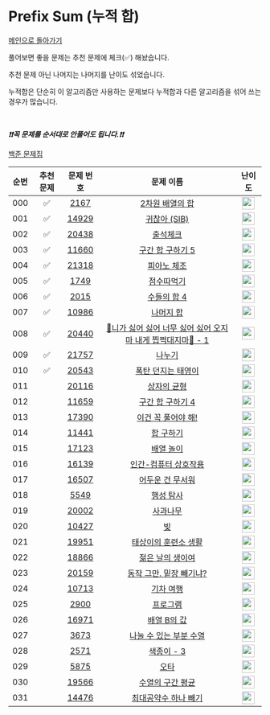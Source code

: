 # Prefix Sum (누적 합)

[메인으로 돌아가기](https://github.com/tony9402/baekjoon)

풀어보면 좋을 문제는 추천 문제에 체크(✅) 해놨습니다.

추천 문제 아닌 나머지는 나머지를 난이도 섞었습니다.

누적합은 단순히 이 알고리즘만 사용하는 문제보다 누적합과 다른 알고리즘을 섞어 쓰는 경우가 많습니다.

<br>

***❗️❗️꼭 문제를 순서대로 안풀어도 됩니다.❗️❗️***

[백준 문제집](https://www.acmicpc.net/workbook/view/7274)

| 순번  | 추천 문제 |                                   문제 번호                                   |                                                    문제 이름                                                    |                                        난이도                                         |
|:---:|:-----:|:-------------------------------------------------------------------------:|:-----------------------------------------------------------------------------------------------------------:|:----------------------------------------------------------------------------------:|
| 000 |   ✅   |  <a href="https://www.acmicpc.net/problem/2167" target="_blank">2167</a>  |                <a href="https://www.acmicpc.net/problem/2167" target="_blank">2차원 배열의 합</a>                 | <img height="25px" width="25px" src="https://static.solved.ac/tier_small/6.svg"/>  |
| 001 |   ✅   | <a href="https://www.acmicpc.net/problem/14929" target="_blank">14929</a> |                <a href="https://www.acmicpc.net/problem/14929" target="_blank">귀찮아 (SIB)</a>                | <img height="25px" width="25px" src="https://static.solved.ac/tier_small/7.svg"/>  |
| 002 |   ✅   | <a href="https://www.acmicpc.net/problem/20438" target="_blank">20438</a> |                  <a href="https://www.acmicpc.net/problem/20438" target="_blank">출석체크</a>                   | <img height="25px" width="25px" src="https://static.solved.ac/tier_small/9.svg"/>  |
| 003 |   ✅   | <a href="https://www.acmicpc.net/problem/11660" target="_blank">11660</a> |               <a href="https://www.acmicpc.net/problem/11660" target="_blank">구간 합 구하기 5</a>                | <img height="25px" width="25px" src="https://static.solved.ac/tier_small/10.svg"/> |
| 004 |   ✅   | <a href="https://www.acmicpc.net/problem/21318" target="_blank">21318</a> |                 <a href="https://www.acmicpc.net/problem/21318" target="_blank">피아노 체조</a>                  | <img height="25px" width="25px" src="https://static.solved.ac/tier_small/10.svg"/> |
| 005 |   ✅   |  <a href="https://www.acmicpc.net/problem/1749" target="_blank">1749</a>  |                  <a href="https://www.acmicpc.net/problem/1749" target="_blank">점수따먹기</a>                   | <img height="25px" width="25px" src="https://static.solved.ac/tier_small/12.svg"/> |
| 006 |   ✅   |  <a href="https://www.acmicpc.net/problem/2015" target="_blank">2015</a>  |                 <a href="https://www.acmicpc.net/problem/2015" target="_blank">수들의 합 4</a>                  | <img height="25px" width="25px" src="https://static.solved.ac/tier_small/12.svg"/> |
| 007 |   ✅   | <a href="https://www.acmicpc.net/problem/10986" target="_blank">10986</a> |                  <a href="https://www.acmicpc.net/problem/10986" target="_blank">나머지 합</a>                  | <img height="25px" width="25px" src="https://static.solved.ac/tier_small/13.svg"/> |
| 008 |   ✅   | <a href="https://www.acmicpc.net/problem/20440" target="_blank">20440</a> | <a href="https://www.acmicpc.net/problem/20440" target="_blank">🎵니가 싫어 싫어 너무 싫어 싫어 오지 마 내게 찝쩍대지마🎵 - 1</a> | <img height="25px" width="25px" src="https://static.solved.ac/tier_small/13.svg"/> |
| 009 |   ✅   | <a href="https://www.acmicpc.net/problem/21757" target="_blank">21757</a> |                   <a href="https://www.acmicpc.net/problem/21757" target="_blank">나누기</a>                   | <img height="25px" width="25px" src="https://static.solved.ac/tier_small/14.svg"/> |
| 010 |   ✅   | <a href="https://www.acmicpc.net/problem/20543" target="_blank">20543</a> |               <a href="https://www.acmicpc.net/problem/20543" target="_blank">폭탄 던지는 태영이</a>                | <img height="25px" width="25px" src="https://static.solved.ac/tier_small/16.svg"/> |
| 011 |       | <a href="https://www.acmicpc.net/problem/20116" target="_blank">20116</a> |                 <a href="https://www.acmicpc.net/problem/20116" target="_blank">상자의 균형</a>                  | <img height="25px" width="25px" src="https://static.solved.ac/tier_small/8.svg"/>  |
| 012 |       | <a href="https://www.acmicpc.net/problem/11659" target="_blank">11659</a> |               <a href="https://www.acmicpc.net/problem/11659" target="_blank">구간 합 구하기 4</a>                | <img height="25px" width="25px" src="https://static.solved.ac/tier_small/8.svg"/>  |
| 013 |       | <a href="https://www.acmicpc.net/problem/17390" target="_blank">17390</a> |               <a href="https://www.acmicpc.net/problem/17390" target="_blank">이건 꼭 풀어야 해!</a>               | <img height="25px" width="25px" src="https://static.solved.ac/tier_small/8.svg"/>  |
| 014 |       | <a href="https://www.acmicpc.net/problem/11441" target="_blank">11441</a> |                  <a href="https://www.acmicpc.net/problem/11441" target="_blank">합 구하기</a>                  | <img height="25px" width="25px" src="https://static.solved.ac/tier_small/8.svg"/>  |
| 015 |       | <a href="https://www.acmicpc.net/problem/17123" target="_blank">17123</a> |                  <a href="https://www.acmicpc.net/problem/17123" target="_blank">배열 놀이</a>                  | <img height="25px" width="25px" src="https://static.solved.ac/tier_small/9.svg"/>  |
| 016 |       | <a href="https://www.acmicpc.net/problem/16139" target="_blank">16139</a> |               <a href="https://www.acmicpc.net/problem/16139" target="_blank">인간-컴퓨터 상호작용</a>               | <img height="25px" width="25px" src="https://static.solved.ac/tier_small/10.svg"/> |
| 017 |       | <a href="https://www.acmicpc.net/problem/16507" target="_blank">16507</a> |                <a href="https://www.acmicpc.net/problem/16507" target="_blank">어두운 건 무서워</a>                | <img height="25px" width="25px" src="https://static.solved.ac/tier_small/10.svg"/> |
| 018 |       |  <a href="https://www.acmicpc.net/problem/5549" target="_blank">5549</a>  |                  <a href="https://www.acmicpc.net/problem/5549" target="_blank">행성 탐사</a>                   | <img height="25px" width="25px" src="https://static.solved.ac/tier_small/11.svg"/> |
| 019 |       | <a href="https://www.acmicpc.net/problem/20002" target="_blank">20002</a> |                  <a href="https://www.acmicpc.net/problem/20002" target="_blank">사과나무</a>                   | <img height="25px" width="25px" src="https://static.solved.ac/tier_small/11.svg"/> |
| 020 |       | <a href="https://www.acmicpc.net/problem/10427" target="_blank">10427</a> |                    <a href="https://www.acmicpc.net/problem/10427" target="_blank">빚</a>                    | <img height="25px" width="25px" src="https://static.solved.ac/tier_small/11.svg"/> |
| 021 |       | <a href="https://www.acmicpc.net/problem/19951" target="_blank">19951</a> |               <a href="https://www.acmicpc.net/problem/19951" target="_blank">태상이의 훈련소 생활</a>               | <img height="25px" width="25px" src="https://static.solved.ac/tier_small/11.svg"/> |
| 022 |       | <a href="https://www.acmicpc.net/problem/18866" target="_blank">18866</a> |                <a href="https://www.acmicpc.net/problem/18866" target="_blank">젊은 날의 생이여</a>                | <img height="25px" width="25px" src="https://static.solved.ac/tier_small/12.svg"/> |
| 023 |       | <a href="https://www.acmicpc.net/problem/20159" target="_blank">20159</a> |             <a href="https://www.acmicpc.net/problem/20159" target="_blank">동작 그만. 밑장 빼기냐?</a>              | <img height="25px" width="25px" src="https://static.solved.ac/tier_small/12.svg"/> |
| 024 |       | <a href="https://www.acmicpc.net/problem/10713" target="_blank">10713</a> |                  <a href="https://www.acmicpc.net/problem/10713" target="_blank">기차 여행</a>                  | <img height="25px" width="25px" src="https://static.solved.ac/tier_small/12.svg"/> |
| 025 |       |  <a href="https://www.acmicpc.net/problem/2900" target="_blank">2900</a>  |                   <a href="https://www.acmicpc.net/problem/2900" target="_blank">프로그램</a>                   | <img height="25px" width="25px" src="https://static.solved.ac/tier_small/13.svg"/> |
| 026 |       | <a href="https://www.acmicpc.net/problem/16971" target="_blank">16971</a> |                 <a href="https://www.acmicpc.net/problem/16971" target="_blank">배열 B의 값</a>                 | <img height="25px" width="25px" src="https://static.solved.ac/tier_small/13.svg"/> |
| 027 |       |  <a href="https://www.acmicpc.net/problem/3673" target="_blank">3673</a>  |              <a href="https://www.acmicpc.net/problem/3673" target="_blank">나눌 수 있는 부분 수열</a>               | <img height="25px" width="25px" src="https://static.solved.ac/tier_small/13.svg"/> |
| 028 |       |  <a href="https://www.acmicpc.net/problem/2571" target="_blank">2571</a>  |                 <a href="https://www.acmicpc.net/problem/2571" target="_blank">색종이 - 3</a>                  | <img height="25px" width="25px" src="https://static.solved.ac/tier_small/13.svg"/> |
| 029 |       |  <a href="https://www.acmicpc.net/problem/5875" target="_blank">5875</a>  |                    <a href="https://www.acmicpc.net/problem/5875" target="_blank">오타</a>                    | <img height="25px" width="25px" src="https://static.solved.ac/tier_small/14.svg"/> |
| 030 |       | <a href="https://www.acmicpc.net/problem/19566" target="_blank">19566</a> |                <a href="https://www.acmicpc.net/problem/19566" target="_blank">수열의 구간 평균</a>                | <img height="25px" width="25px" src="https://static.solved.ac/tier_small/14.svg"/> |
| 031 |       | <a href="https://www.acmicpc.net/problem/14476" target="_blank">14476</a> |               <a href="https://www.acmicpc.net/problem/14476" target="_blank">최대공약수 하나 빼기</a>               | <img height="25px" width="25px" src="https://static.solved.ac/tier_small/14.svg"/> |
